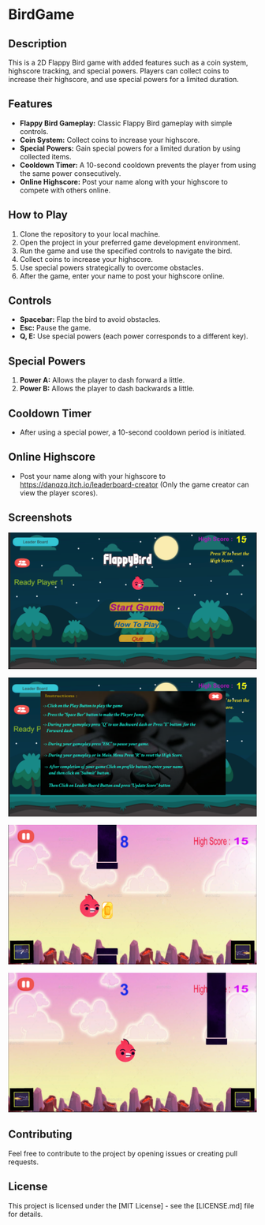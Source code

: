 # BirdGame

## Description

This is a 2D Flappy Bird game with added features such as a coin system, highscore tracking, and special powers. Players can collect coins to increase their highscore, and use special powers for a limited duration.

## Features

- **Flappy Bird Gameplay:** Classic Flappy Bird gameplay with simple controls.
- **Coin System:** Collect coins to increase your highscore.
- **Special Powers:** Gain special powers for a limited duration by using collected items.
- **Cooldown Timer:** A 10-second cooldown prevents the player from using the same power consecutively.
- **Online Highscore:** Post your name along with your highscore to compete with others online.

## How to Play

1. Clone the repository to your local machine.
2. Open the project in your preferred game development environment.
3. Run the game and use the specified controls to navigate the bird.
4. Collect coins to increase your highscore.
5. Use special powers strategically to overcome obstacles.
6. After the game, enter your name to post your highscore online.

## Controls

- **Spacebar:** Flap the bird to avoid obstacles.
- **Esc:** Pause the game.
- **Q, E:** Use special powers (each power corresponds to a different key).

## Special Powers

1. **Power A:** Allows the player to dash forward a little.
2. **Power B:** Allows the player to dash backwards a little.


## Cooldown Timer

- After using a special power, a 10-second cooldown period is initiated.

## Online Highscore

- Post your name along with your highscore to https://danqzq.itch.io/leaderboard-creator (Only the game creator can view the player scores).

## Screenshots

![Gameplay Screenshot 1](screenshots/home.png)


![Gameplay Screenshot 2](screenshots/instruction.png)


![Gameplay Screenshot 2](screenshots/g1.png)


![Gameplay Screenshot 2](screenshots/g2.png)

## Contributing

Feel free to contribute to the project by opening issues or creating pull requests.

## License

This project is licensed under the [MIT License] - see the [LICENSE.md] file for details.
